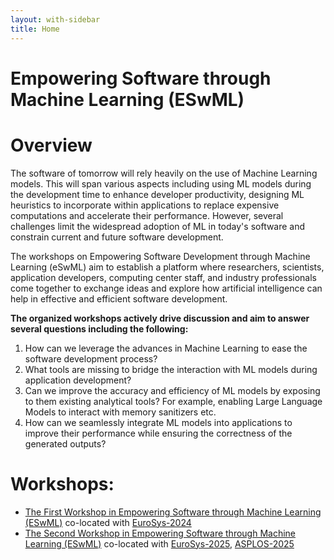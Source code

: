 ```yaml
---
layout: with-sidebar
title: Home
---
```


# Empowering Software through Machine Learning (ESwML)

# Overview
The software of tomorrow will rely heavily on the use of Machine Learning models. This will span various aspects including using ML models during the development time to enhance developer productivity, designing ML heuristics to incorporate within applications to replace expensive computations and accelerate their performance. However, several challenges limit the widespread adoption of ML in today's software and constrain current and future software development.

The workshops on Empowering Software Development through Machine Learning (eSwML) aim to establish a platform where researchers, scientists, application developers, computing center staff, and industry professionals come together to exchange ideas and explore how artificial intelligence can help in effective and efficient software development.

**The organized workshops actively drive discussion and aim to answer several questions including the following:**	
1. How can we leverage the advances in Machine Learning to ease the software development process?	
2. What tools are missing to bridge the interaction with ML models during application development?			
3. Can we improve the accuracy and efficiency of ML models by exposing to them existing analytical tools? For example, enabling Large Language Models to interact with memory sanitizers etc. 
4. How can we seamlessly integrate ML models into applications to improve their performance while ensuring the correctness of the generated outputs?

# Workshops: 
- [The First Workshop in Empowering Software through Machine Learning (ESwML)](2024/2024.md) co-located with [EuroSys-2024](https://2024.eurosys.org/)
- [The Second Workshop in Empowering Software through Machine Learning (ESwML)](2025/2025.md) co-located with [EuroSys-2025](https://2025.eurosys.org/index.html), [ASPLOS-2025](https://www.asplos-conference.org/asplos2025/)

